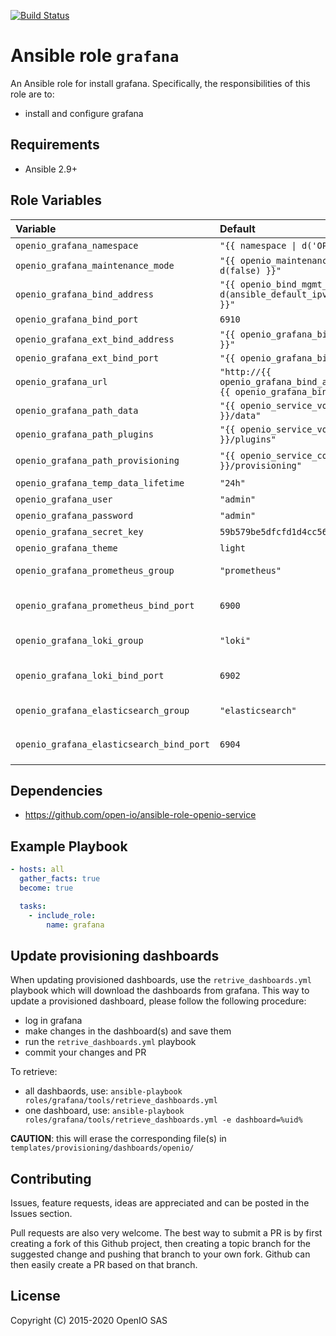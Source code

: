 [![Build Status](https://travis-ci.org/open-io/ansible-role-openio-grafana.svg?branch=master)](https://travis-ci.org/open-io/ansible-role-openio-grafana)
# Ansible role `grafana`

An Ansible role for install grafana. Specifically, the responsibilities of this role are to:

- install and configure grafana

## Requirements

- Ansible 2.9+

## Role Variables

| Variable   | Default | Comments (type)  |
| :---       | :---    | :---             |
| `openio_grafana_namespace` | `"{{ namespace \| d('OPENIO') }}"` | OpenIO Namespace|
| `openio_grafana_maintenance_mode` | `"{{ openio_maintenance_mode \| d(false) }}"` | Maintenance mode |
| `openio_grafana_bind_address` | `"{{ openio_bind_mgmt_address \| d(ansible_default_ipv4.address) }}"` | Binding IP address |
| `openio_grafana_bind_port` | `6910` | Binding port |
| `openio_grafana_ext_bind_address` | `"{{ openio_grafana_bind_address }}"` | |
| `openio_grafana_ext_bind_port` | `"{{ openio_grafana_bind_port }}"` | |
| `openio_grafana_url` | `"http://{{ openio_grafana_bind_address }}:{{ openio_grafana_bind_port}}"` | URL to access grafana |
| `openio_grafana_path_data` | `"{{ openio_service_volume }}/data"` | Where the data is stored |
| `openio_grafana_path_plugins` | `"{{ openio_service_volume }}/plugins"` | Where the plugins are stored |
| `openio_grafana_path_provisioning` | `"{{ openio_service_conf_dir }}/provisioning"` | Where to find provisionnized dashboards and datasources |
| `openio_grafana_temp_data_lifetime` | `"24h"` | Lifetime of temporary files |
| `openio_grafana_user` | `"admin"` | Admin username |
| `openio_grafana_password` | `"admin"` | Admin password |
| `openio_grafana_secret_key` | `59b579be5dfcfd1d4cc56a8c52d8d700` | Admin password hash |
| `openio_grafana_theme` | `light` | Theme to use |
| `openio_grafana_prometheus_group` | `"prometheus"` | The name of the prometheus group in the inventory |
| `openio_grafana_prometheus_bind_port` | `6900` | Port to use if `openio_prometheus_bind_port` is not set for the target |
| `openio_grafana_loki_group` | `"loki"` | The name of the loki group in the inventory |
| `openio_grafana_loki_bind_port` | `6902` | Port to use if `openio_loki_bind_port` is not set for the target |
| `openio_grafana_elasticsearch_group` | `"elasticsearch"` | The name of the elasticsearch group in the inventory |
| `openio_grafana_elasticsearch_bind_port` | `6904` | Port to use if `openio_elasticsearch_bind_port` is not set for the target |

## Dependencies
- https://github.com/open-io/ansible-role-openio-service

## Example Playbook

```yaml
- hosts: all
  gather_facts: true
  become: true

  tasks:
    - include_role:
        name: grafana
```

## Update provisioning dashboards
When updating provisioned dashboards, use the `retrive_dashboards.yml`
playbook which will download the dashboards from grafana. This way to update
a provisioned dashboard, please follow the following procedure:
- log in grafana
- make changes in the dashboard(s) and save them
- run the `retrive_dashboards.yml` playbook
- commit your changes and PR

To retrieve: 
- all dashbaords, use: `ansible-playbook roles/grafana/tools/retrieve_dashboards.yml`
- one dashboard, use: `ansible-playbook roles/grafana/tools/retrieve_dashboards.yml -e dashboard=%uid%`

**CAUTION**: this will erase the corresponding file(s) in `templates/provisioning/dashboards/openio/`

## Contributing

Issues, feature requests, ideas are appreciated and can be posted in the Issues section.

Pull requests are also very welcome.
The best way to submit a PR is by first creating a fork of this Github project, then creating a topic branch for the suggested change and pushing that branch to your own fork.
Github can then easily create a PR based on that branch.

## License
Copyright (C) 2015-2020 OpenIO SAS
